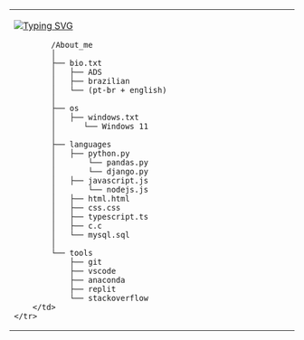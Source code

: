 <table>
    <tr>
        <td style="width: 50%; vertical-align: top;">
            <p>
                <a href="https://git.io/typing-svg">
                    <img src="https://readme-typing-svg.herokuapp.com?weight=500&size=18&pause=1000&color=F7F7F7&width=435&lines=Info+loading+.+.+." alt="Typing SVG" />
                </a>
            </p>
            
            /About_me
            │
            ├── bio.txt
            │   ├── ADS
            │   ├── brazilian
            │   └── (pt-br + english)
            │
            ├── os
            │   ├── windows.txt
            │      └── Windows 11
            │
            ├── languages
            │   ├── python.py
            │       └── pandas.py
            │       └── django.py
            │   ├── javascript.js
            │       └── nodejs.js
            │   ├── html.html
            │   ├── css.css
            │   ├── typescript.ts
            │   ├── c.c
            │   └── mysql.sql
            │
            └── tools
                ├── git
                ├── vscode
                ├── anaconda
                ├── replit
                └── stackoverflow
        </td>
    </tr>
</table>
